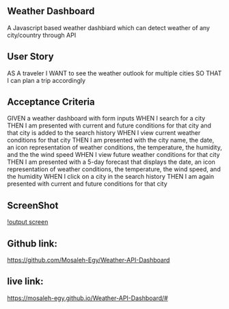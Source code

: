 
## Weather Dashboard
A Javascript based weather dashbiard which can detect weather of any city/country through API

## User Story
AS A traveler
I WANT to see the weather outlook for multiple cities
SO THAT I can plan a trip accordingly
## Acceptance Criteria
GIVEN a weather dashboard with form inputs
WHEN I search for a city
THEN I am presented with current and future conditions for that city and that city is added to the search history
WHEN I view current weather conditions for that city
THEN I am presented with the city name, the date, an icon representation of weather conditions, the temperature, the humidity, and the the wind speed
WHEN I view future weather conditions for that city
THEN I am presented with a 5-day forecast that displays the date, an icon representation of weather conditions, the temperature, the wind speed, and the humidity
WHEN I click on a city in the search history
THEN I am again presented with current and future conditions for that city


## ScreenShot
[!output screen](./assets/img/Capture.PNG)
 ## Github link:
https://github.com/Mosaleh-Egy/Weather-API-Dashboard

 ## live link: 

https://mosaleh-egy.github.io/Weather-API-Dashboard/# 